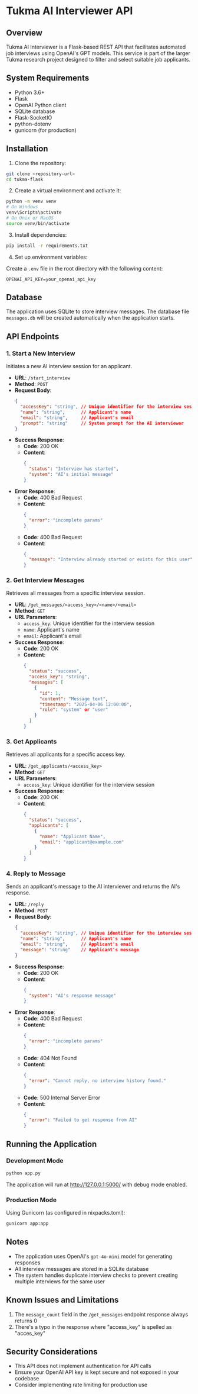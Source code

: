 # Tukma AI Interviewer API

## Overview

Tukma AI Interviewer is a Flask-based REST API that facilitates automated job interviews using OpenAI's GPT models. This service is part of the larger Tukma research project designed to filter and select suitable job applicants.

## System Requirements

- Python 3.6+
- Flask
- OpenAI Python client
- SQLite database
- Flask-SocketIO
- python-dotenv
- gunicorn (for production)

## Installation

1. Clone the repository:
```bash
git clone <repository-url>
cd tukma-flask
```

2. Create a virtual environment and activate it:
```bash
python -m venv venv
# On Windows
venv\Scripts\activate
# On Unix or MacOS
source venv/bin/activate
```

3. Install dependencies:
```bash
pip install -r requirements.txt
```

4. Set up environment variables:

Create a `.env` file in the root directory with the following content:
```
OPENAI_API_KEY=your_openai_api_key
```

## Database

The application uses SQLite to store interview messages. The database file `messages.db` will be created automatically when the application starts.

## API Endpoints

### 1. Start a New Interview

Initiates a new AI interview session for an applicant.

- **URL**: `/start_interview`
- **Method**: `POST`
- **Request Body**:
  ```json
  {
    "accessKey": "string", // Unique identifier for the interview session
    "name": "string",      // Applicant's name
    "email": "string",     // Applicant's email
    "prompt": "string"     // System prompt for the AI interviewer
  }
  ```
- **Success Response**:
  - **Code**: 200 OK
  - **Content**:
    ```json
    {
      "status": "Interview has started",
      "system": "AI's initial message"
    }
    ```
- **Error Response**:
  - **Code**: 400 Bad Request
  - **Content**:
    ```json
    {
      "error": "incomplete params"
    }
    ```
  - **Code**: 400 Bad Request
  - **Content**:
    ```json
    {
      "message": "Interview already started or exists for this user"
    }
    ```

### 2. Get Interview Messages

Retrieves all messages from a specific interview session.

- **URL**: `/get_messages/<access_key>/<name>/<email>`
- **Method**: `GET`
- **URL Parameters**:
  - `access_key`: Unique identifier for the interview session
  - `name`: Applicant's name
  - `email`: Applicant's email
- **Success Response**:
  - **Code**: 200 OK
  - **Content**:
    ```json
    {
      "status": "success",
      "access_key": "string",
      "messages": [
        {
          "id": 1,
          "content": "Message text",
          "timestamp": "2025-04-06 12:00:00",
          "role": "system" or "user"
        }
      ]
    }
    ```

### 3. Get Applicants

Retrieves all applicants for a specific access key.

- **URL**: `/get_applicants/<access_key>`
- **Method**: `GET`
- **URL Parameters**:
  - `access_key`: Unique identifier for the interview session
- **Success Response**:
  - **Code**: 200 OK
  - **Content**:
    ```json
    {
      "status": "success",
      "applicants": [
        {
          "name": "Applicant Name",
          "email": "applicant@example.com"
        }
      ]
    }
    ```

### 4. Reply to Message

Sends an applicant's message to the AI interviewer and returns the AI's response.

- **URL**: `/reply`
- **Method**: `POST`
- **Request Body**:
  ```json
  {
    "accessKey": "string", // Unique identifier for the interview session
    "name": "string",      // Applicant's name
    "email": "string",     // Applicant's email
    "message": "string"    // Applicant's message
  }
  ```
- **Success Response**:
  - **Code**: 200 OK
  - **Content**:
    ```json
    {
      "system": "AI's response message"
    }
    ```
- **Error Response**:
  - **Code**: 400 Bad Request
  - **Content**:
    ```json
    {
      "error": "incomplete params"
    }
    ```
  - **Code**: 404 Not Found
  - **Content**:
    ```json
    {
      "error": "Cannot reply, no interview history found."
    }
    ```
  - **Code**: 500 Internal Server Error
  - **Content**:
    ```json
    {
      "error": "Failed to get response from AI"
    }
    ```

## Running the Application

### Development Mode

```bash
python app.py
```

The application will run at http://127.0.0.1:5000/ with debug mode enabled.

### Production Mode

Using Gunicorn (as configured in nixpacks.toml):

```bash
gunicorn app:app
```

## Notes

- The application uses OpenAI's `gpt-4o-mini` model for generating responses
- All interview messages are stored in a SQLite database
- The system handles duplicate interview checks to prevent creating multiple interviews for the same user

## Known Issues and Limitations

1. The `message_count` field in the `/get_messages` endpoint response always returns 0
2. There's a typo in the response where "access_key" is spelled as "acces_key"

## Security Considerations

- This API does not implement authentication for API calls
- Ensure your OpenAI API key is kept secure and not exposed in your codebase
- Consider implementing rate limiting for production use
